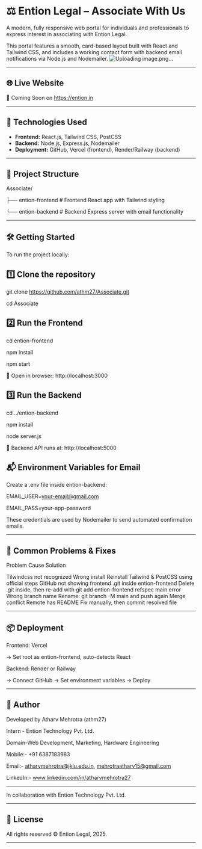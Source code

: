 # ⚖️ Ention Legal – Associate With Us

A modern, fully responsive web portal for individuals and professionals to express interest in associating with Ention Legal.

This portal features a smooth, card-based layout built with React and Tailwind CSS, and includes a working contact form with backend email notifications via Node.js and Nodemailer.
![Uploading image.png…]()


---

## 🌐 Live Website

🔗 Coming Soon on https://ention.in

---

## 🚀 Technologies Used

- **Frontend:** React.js, Tailwind CSS, PostCSS
- **Backend:** Node.js, Express.js, Nodemailer
- **Deployment:** GitHub, Vercel (frontend), Render/Railway (backend)

---

## 📁 Project Structure

Associate/

├── ention-frontend # Frontend React app with Tailwind styling

└── ention-backend # Backend Express server with email functionality


---

## 🛠️ Getting Started

To run the project locally:

## 1️⃣ Clone the repository


git clone https://github.com/athm27/Associate.git

cd Associate

## 2️⃣ Run the Frontend

cd ention-frontend

npm install

npm start

📍 Open in browser: http://localhost:3000

## 3️⃣ Run the Backend

cd ../ention-backend

npm install

node server.js

📍 Backend API runs at: http://localhost:5000

## 📬 Environment Variables for Email

Create a .env file inside ention-backend:


EMAIL_USER=your-email@gmail.com

EMAIL_PASS=your-app-password

These credentials are used by Nodemailer to send automated confirmation emails.

---

## 🧠 Common Problems & Fixes

Problem	Cause	Solution

Tilwindcss not recognized	Wrong install	Reinstall Tailwind & PostCSS using official steps
GitHub not showing frontend	.git inside ention-frontend	Delete .git inside, then re-add with git add ention-frontend
refspec main error	Wrong branch name	Rename: git branch -M main and push again
Merge conflict	Remote has README	Fix manually, then commit resolved file

---

## 📦 Deployment

Frontend: Vercel

→ Set root as ention-frontend, auto-detects React

Backend:
Render or Railway

→ Connect GitHub → Set environment variables → Deploy

---

## 🙋 Author

Developed by Atharv Mehrotra (athm27)

Intern - Ention Technology Pvt. Ltd.

Domain-Web Development, Marketing, Hardware Engineering 

Mobile:- +91 6387183983

Email:- atharvmehrotra@jklu.edu.in, mehrotraatharv15@gmail.com

LinkedIn:- www.linkedin.com/in/atharvmehrotra27

---

In collaboration with Ention Technology Pvt. Ltd.

---

## 📄 License

All rights reserved © Ention Legal, 2025.

---
